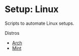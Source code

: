 # Setup: Linux

Scripts to automate Linux setups.

Distros
- [Arch](distro/arch)
- [Mint](distro/mint)
